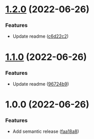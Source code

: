 # [1.2.0](https://code.eutychia.org/kay/letrl/compare/v1.1.0...v1.2.0) (2022-06-26)


### Features

* Update readme ([c6d22c2](https://code.eutychia.org/kay/letrl/commit/c6d22c245162ae347cd4bc2748880bcc90fa1408))

# [1.1.0](https://code.eutychia.org/kay/letrl/compare/v1.0.0...v1.1.0) (2022-06-26)


### Features

* Update readme ([96724b9](https://code.eutychia.org/kay/letrl/commit/96724b922e6ef3b35b23f091ed30af8378822a41))

# 1.0.0 (2022-06-26)


### Features

* Add semantic release ([faa18a8](https://code.eutychia.org/kay/letrl/commit/faa18a8bc403e549a611a04265d66944228edb98))
